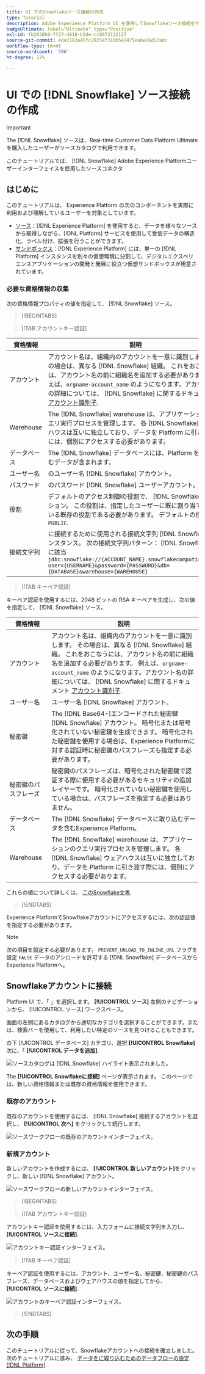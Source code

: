 ```yaml
---
title: UI でのSnowflakeソース接続の作成
type: Tutorial
description: Adobe Experience Platform UI を使用してSnowflakeソース接続を作成する方法を説明します。
badgeUltimate: label="Ultimate" type="Positive"
exl-id: fb2038b9-7f27-4818-b5de-cc8072122127
source-git-commit: 4de2193a45fc2925af310b5e2475eabe26d13adc
workflow-type: tm+mt
source-wordcount: '786'
ht-degree: 17%

---
```


# UI での [!DNL Snowflake] ソース接続の作成

>[!IMPORTANT]
>
>The [!DNL Snowflake] ソースは、Real-time Customer Data Platform Ultimate を購入したユーザーがソースカタログで利用できます。

このチュートリアルでは、 [!DNL Snowflake] Adobe Experience Platformユーザーインターフェイスを使用したソースコネクタ

## はじめに

このチュートリアルは、 Experience Platform の次のコンポーネントを実際に利用および理解しているユーザーを対象としています。

* [ソース](../../../../home.md)：[!DNL Experience Platform] を使用すると、データを様々なソースから取得しながら、[!DNL Platform] サービスを使用して受信データの構造化、ラベル付け、拡張を行うことができます。
* [サンドボックス](../../../../../sandboxes/home.md)：[!DNL Experience Platform] には、単一の [!DNL Platform] インスタンスを別々の仮想環境に分割して、デジタルエクスペリエンスアプリケーションの開発と発展に役立つ仮想サンドボックスが用意されています。

### 必要な資格情報の収集

次の資格情報プロパティの値を指定して、 [!DNL Snowflake] ソース。

>[!BEGINTABS]

>[!TAB アカウントキー認証]

| 資格情報 | 説明 |
| ---------- | ----------- |
| アカウント | アカウント名は、組織内のアカウントを一意に識別します。 その場合は、異なる [!DNL Snowflake] 組織。 これをおこなうには、アカウント名の前に組織名を追加する必要があります。 例えば、`orgname-account_name` のようになります。アカウント名の詳細については、 [!DNL Snowflake] に関するドキュメント [アカウント識別子](https://docs.snowflake.com/en/user-guide/admin-account-identifier#format-1-preferred-account-name-in-your-organization). |
| Warehouse | The [!DNL Snowflake] warehouse は、アプリケーションのクエリ実行プロセスを管理します。 各 [!DNL Snowflake] ウェアハウスは互いに独立しており、データを Platform に引き渡す際には、個別にアクセスする必要があります。 |
| データベース | The [!DNL Snowflake] データベースには、Platform を取り込むデータが含まれます。 |
| ユーザー名 | のユーザー名 [!DNL Snowflake] アカウント。 |
| パスワード | のパスワード [!DNL Snowflake] ユーザーアカウント。 |
| 役割 | デフォルトのアクセス制御の役割で、 [!DNL Snowflake] セッション。 この役割は、指定したユーザーに既に割り当てられている既存の役割である必要があります。 デフォルトの役割は `PUBLIC`. |
| 接続文字列 | に接続するために使用される接続文字列 [!DNL Snowflake] インスタンス。 次の接続文字列パターン： [!DNL Snowflake] 次に該当 `jdbc:snowflake://{ACCOUNT_NAME}.snowflakecomputing.com/?user={USERNAME}&password={PASSWORD}&db={DATABASE}&warehouse={WAREHOUSE}` |

>[!TAB キーペア認証]

キーペア認証を使用するには、2048 ビットの RSA キーペアを生成し、次の値を指定して、 [!DNL Snowflake] ソース。

| 資格情報 | 説明 |
| --- | --- |
| アカウント | アカウント名は、組織内のアカウントを一意に識別します。 その場合は、異なる [!DNL Snowflake] 組織。 これをおこなうには、アカウント名の前に組織名を追加する必要があります。 例えば、`orgname-account_name` のようになります。アカウント名の詳細については、 [!DNL Snowflake] に関するドキュメント [アカウント識別子](https://docs.snowflake.com/en/user-guide/admin-account-identifier#format-1-preferred-account-name-in-your-organization). |
| ユーザー名 | ユーザー名 [!DNL Snowflake] アカウント。 |
| 秘密鍵 | The [!DNL Base64-]エンコードされた秘密鍵 [!DNL Snowflake] アカウント。 暗号化または暗号化されていない秘密鍵を生成できます。 暗号化された秘密鍵を使用する場合は、Experience Platformに対する認証時に秘密鍵のパスフレーズも指定する必要があります。 |
| 秘密鍵のパスフレーズ | 秘密鍵のパスフレーズは、暗号化された秘密鍵で認証する際に使用する必要があるセキュリティの追加レイヤーです。 暗号化されていない秘密鍵を使用している場合は、パスフレーズを指定する必要はありません。 |
| データベース | The [!DNL Snowflake] データベースに取り込むデータを含むExperience Platform。 |
| Warehouse | The [!DNL Snowflake] warehouse は、アプリケーションのクエリ実行プロセスを管理します。 各 [!DNL Snowflake] ウェアハウスは互いに独立しており、データを Platform に引き渡す際には、個別にアクセスする必要があります。 |

これらの値について詳しくは、 [このSnowflake文書](https://docs.snowflake.com/en/user-guide/key-pair-auth.html).

>[!ENDTABS]

Experience PlatformでSnowflakeアカウントにアクセスするには、次の認証値を指定する必要があります。

>[!NOTE]
>
>次の項目を設定する必要があります。 `PREVENT_UNLOAD_TO_INLINE_URL` フラグを設定 `FALSE` データのアンロードを許可する [!DNL Snowflake] データベースからExperience Platformへ。

## Snowflakeアカウントに接続

Platform UI で、「 」を選択します。 **[!UICONTROL ソース]** 左側のナビゲーションから、 [!UICONTROL ソース] ワークスペース。

画面の左側にあるカタログから適切なカテゴリを選択することができます。または、検索バーを使用して、利用したい特定のソースを見つけることもできます。

の下 [!UICONTROL データベース] カテゴリ、選択 **[!UICONTROL Snowflake]** 次に、「 **[!UICONTROL データを追加]**.

![ソースカタログは [!DNL Snowflake] ハイライト表示されました。](../../../../images/tutorials/create/snowflake/catalog.png)

The **[!UICONTROL Snowflakeに接続]** ページが表示されます。 このページでは、新しい資格情報または既存の資格情報を使用できます。

### 既存のアカウント

既存のアカウントを使用するには、 [!DNL Snowflake] 接続するアカウントを選択し、 **[!UICONTROL 次へ]** をクリックして続行します。

![ソースワークフローの既存のアカウントインターフェイス。](../../../../images/tutorials/create/snowflake/existing.png)

### 新規アカウント

新しいアカウントを作成するには、 **[!UICONTROL 新しいアカウント]**&#x200B;をクリックし、新しい [!DNL Snowflake] アカウント。

![ソースワークフローの新しいアカウントインターフェイス。](../../../../images/tutorials/create/snowflake/new.png)

>[!BEGINTABS]

>[!TAB アカウントキー認証]

アカウントキー認証を使用するには、入力フォームに接続文字列を入力し、 **[!UICONTROL ソースに接続]**.

![アカウントキー認証インターフェイス。](../../../../images/tutorials/create/snowflake/connection-string.png)

>[!TAB キーペア認証]

キーペア認証を使用するには、アカウント、ユーザー名、秘密鍵、秘密鍵のパスフレーズ、データベースおよびウェアハウスの値を指定してから、 **[!UICONTROL ソースに接続]**.

![アカウントのキーペア認証インターフェイス。](../../../../images/tutorials/create/snowflake/key-pair.png)

>[!ENDTABS]

## 次の手順

このチュートリアルに従って、Snowflakeアカウントへの接続を確立しました。 次のチュートリアルに進み、 [データをに取り込むためのデータフローの設定 [!DNL Platform]](../../dataflow/databases.md).
